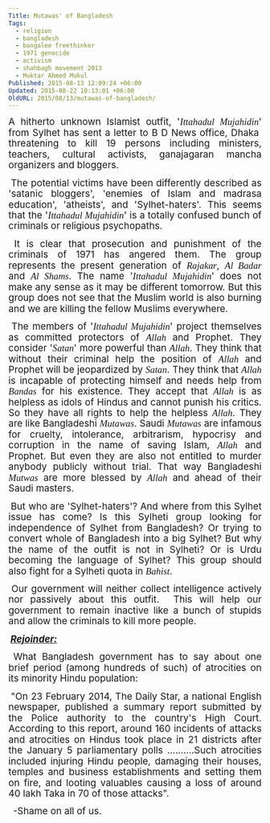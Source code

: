```yaml
---
Title: Mutawas' of Bangladesh
Tags:
  - religion
  - bangladesh
  - bangalee freethinker
  - 1971 genocide
  - activism
  - shahbagh movement 2013
  - Muktar Ahmed Mukul
Published: 2015-08-13 12:09:24 +06:00
Updated: 2015-08-22 10:13:01 +06:00
OldURL: 2015/08/13/mutawas-of-bangladesh/
---
```


<p class="MsoNormal" style="text-align: justify"><span style="font-size: 14pt;line-height: 115%">A hitherto unknown Islamist outfit, '<em><span style="font-family: 'Calibri','sans-serif'">Ittahadul Mujahidin</span></em>' from Sylhet has sent a letter to B D News office, Dhaka  threatening to kill 19 persons including ministers, teachers, cultural activists, ganajagaran mancha organizers and bloggers.</span></p>
<p class="MsoNormal" style="text-align: justify"> <span style="font-size: 14pt;line-height: 115%">The potential victims have been differently described as 'satanic bloggers', 'enemies of Islam and madrasa education', 'atheists', and 'Sylhet-haters'. This seems that the '<em><span style="font-family: 'Calibri','sans-serif'">Ittahadul Mujahidin</span></em>' is a totally confused bunch of criminals or religious psychopaths.</span></p>
<p class="MsoNormal" style="text-align: justify"> <span style="font-size: 14pt;line-height: 115%">It is clear that prosecution and punishment of the criminals of 1971 has angered them. The group represents the present generation of <em><span style="font-family: 'Calibri','sans-serif'">Rajakar</span></em>, <em><span style="font-family: 'Calibri','sans-serif'">Al Badar</span></em> and <em><span style="font-family: 'Calibri','sans-serif'">Al Shams</span></em>. The name '<em><span style="font-family: 'Calibri','sans-serif'">Ittahadul Mujahidin</span></em>' does not make any sense as it may be different tomorrow. But this group does not see that the Muslim world is also burning and we are killing the fellow Muslims everywhere.</span></p>
<p class="MsoNormal" style="text-align: justify"> <span style="font-size: 14pt;line-height: 115%">The members of '<em><span style="font-family: 'Calibri','sans-serif'">Ittahadul Mujahidin</span></em>' project themselves as committed protectors of <em><span style="font-family: 'Calibri','sans-serif'">Allah</span></em> and Prophet. They consider '<em><span style="font-family: 'Calibri','sans-serif'">Satan</span></em>' more powerful than <em><span style="font-family: 'Calibri','sans-serif'">Allah</span></em>. They think that without their criminal help the position of <em><span style="font-family: 'Calibri','sans-serif'">Allah</span></em> and Prophet will be jeopardized by <em><span style="font-family: 'Calibri','sans-serif'">Satan</span></em>. They think that <em><span style="font-family: 'Calibri','sans-serif'">Allah</span></em> is incapable of protecting himself and needs help from <em><span style="font-family: 'Calibri','sans-serif'">Bandas</span></em> for his existence. They accept that <em><span style="font-family: 'Calibri','sans-serif'">Allah</span></em> is as helpless as idols of Hindus and cannot punish his critics. So they have all rights to help the helpless <em><span style="font-family: 'Calibri','sans-serif'">Allah</span></em>. They are like Bangladeshi <em><span style="font-family: 'Calibri','sans-serif'">Mutawas</span></em>. Saudi <em><span style="font-family: 'Calibri','sans-serif'">Mutawas</span></em> are infamous for cruelty, intolerance, arbitrarism, hypocrisy and corruption in the name of saving Islam, <em><span style="font-family: 'Calibri','sans-serif'">Allah</span></em> and Prophet. But even they are also not entitled to murder anybody publicly without trial. That way Bangladeshi <em><span style="font-family: 'Calibri','sans-serif'">Mutwas</span></em> are more blessed by <em><span style="font-family: 'Calibri','sans-serif'">Allah</span></em> and ahead of their Saudi masters.</span></p>
<p class="MsoNormal" style="text-align: justify"> <span style="font-size: 14pt;line-height: 115%">But who are 'Sylhet-haters'? And where from this Sylhet issue has come? Is this Sylheti group looking for independence of Sylhet from Bangladesh? Or trying to convert whole of Bangladesh into a big Sylhet? But why the name of the outfit is not in Sylheti? Or is Urdu becoming the language of Sylhet? This group should also fight for a Sylheti quota in <em><span style="font-family: 'Calibri','sans-serif'">Bahist</span></em>.</span></p>
<p class="MsoNormal" style="text-align: justify"> <span style="font-size: 14pt;line-height: 115%">Our government will neither collect intelligence actively nor passively about this outfit.  This will help our government to remain inactive like a bunch of stupids and allow the criminals to kill more people.</span></p>
<p class="MsoNormal" style="text-align: justify"> <b><i><u><span style="font-size: 14pt;line-height: 115%">Rejoinder:</span></u></i></b></p>
<p class="MsoNormal" style="text-align: justify"> <span style="font-size: 14pt;line-height: 115%">What Bangladesh government has to say about one brief period (among hundreds of such) of atrocities on its minority Hindu population: </span></p>
<p class="MsoNormal" style="margin-bottom: 0.0001pt;text-align: justify"> <span style="font-size: 14pt;line-height: 115%">"On 23 February 2014, The Daily Star, a national English newspaper, published a summary report submitted by the Police authority to the country's High Court. According to this report, around 160 incidents of attacks and atrocities on Hindus took place in 21 districts after the January 5 parliamentary polls ……….Such atrocities included injuring Hindu people, damaging their houses, temples and business establishments and setting them on fire, and looting valuables causing a loss of around 40 lakh Taka in 70 of those attacks".</span></p>
<p class="MsoNormal" style="margin-bottom: 0.0001pt;text-align: justify"> <span style="font-size: 14pt;line-height: 115%"> -Shame on all of us.</span></p>
<!-- [if gte mso 9]&gt;-->

<!-- [if gte mso 9]&gt;-->

<!-- [if gte mso 10]&gt;-->
